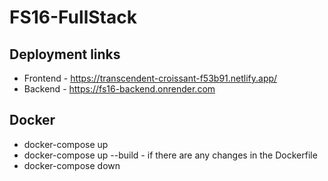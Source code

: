 # FS16-FullStack

## Deployment links

- Frontend - https://transcendent-croissant-f53b91.netlify.app/
- Backend - https://fs16-backend.onrender.com

## Docker

- docker-compose up
- docker-compose up --build - if there are any changes in the Dockerfile
- docker-compose down
